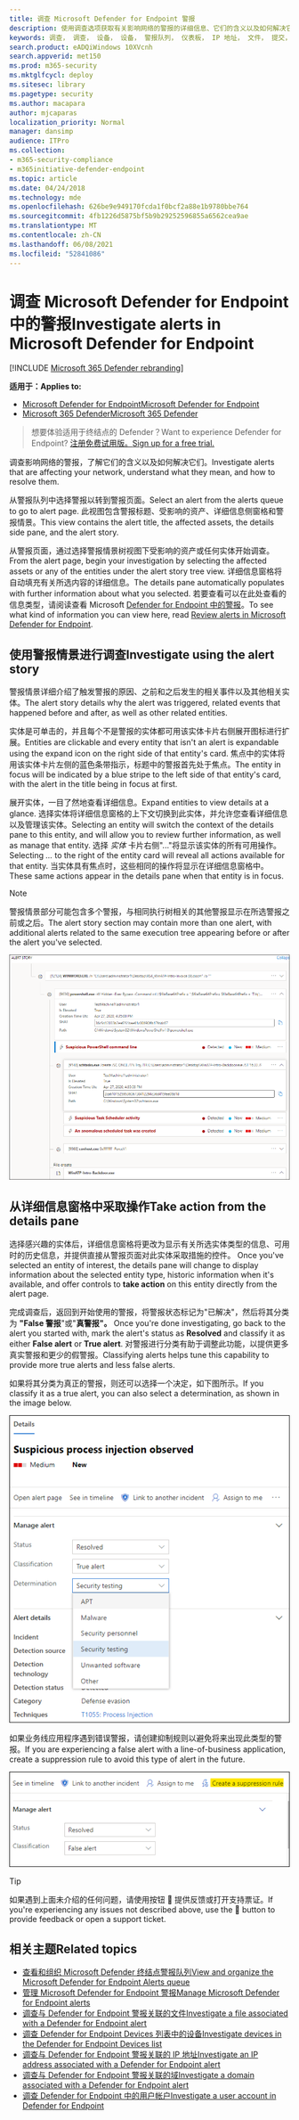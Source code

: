 ```yaml
---
title: 调查 Microsoft Defender for Endpoint 警报
description: 使用调查选项获取有关影响网络的警报的详细信息、它们的含义以及如何解决它们。
keywords: 调查， 调查， 设备， 设备， 警报队列， 仪表板， IP 地址， 文件， 提交， 提交， 深入分析， 时间线， 搜索， 域， URL， IP
search.product: eADQiWindows 10XVcnh
search.appverid: met150
ms.prod: m365-security
ms.mktglfcycl: deploy
ms.sitesec: library
ms.pagetype: security
ms.author: macapara
author: mjcaparas
localization_priority: Normal
manager: dansimp
audience: ITPro
ms.collection:
- m365-security-compliance
- m365initiative-defender-endpoint
ms.topic: article
ms.date: 04/24/2018
ms.technology: mde
ms.openlocfilehash: 626be9e949170fcda1f0bcf2a88e1b9780bbe764
ms.sourcegitcommit: 4fb1226d5875bf5b9b29252596855a6562cea9ae
ms.translationtype: MT
ms.contentlocale: zh-CN
ms.lasthandoff: 06/08/2021
ms.locfileid: "52841086"
---
```

# <a name="investigate-alerts-in-microsoft-defender-for-endpoint"></a><span data-ttu-id="b3c80-104">调查 Microsoft Defender for Endpoint 中的警报</span><span class="sxs-lookup"><span data-stu-id="b3c80-104">Investigate alerts in Microsoft Defender for Endpoint</span></span>

[!INCLUDE [Microsoft 365 Defender rebranding](../../includes/microsoft-defender.md)]

<span data-ttu-id="b3c80-105">**适用于：**</span><span class="sxs-lookup"><span data-stu-id="b3c80-105">**Applies to:**</span></span>
- [<span data-ttu-id="b3c80-106">Microsoft Defender for Endpoint</span><span class="sxs-lookup"><span data-stu-id="b3c80-106">Microsoft Defender for Endpoint</span></span>](https://go.microsoft.com/fwlink/p/?linkid=2154037)
- [<span data-ttu-id="b3c80-107">Microsoft 365 Defender</span><span class="sxs-lookup"><span data-stu-id="b3c80-107">Microsoft 365 Defender</span></span>](https://go.microsoft.com/fwlink/?linkid=2118804)

><span data-ttu-id="b3c80-108">想要体验适用于终结点的 Defender？</span><span class="sxs-lookup"><span data-stu-id="b3c80-108">Want to experience Defender for Endpoint?</span></span> [<span data-ttu-id="b3c80-109">注册免费试用版。</span><span class="sxs-lookup"><span data-stu-id="b3c80-109">Sign up for a free trial.</span></span>](https://www.microsoft.com/microsoft-365/windows/microsoft-defender-atp?ocid=docs-wdatp-investigatealerts-abovefoldlink) 

<span data-ttu-id="b3c80-110">调查影响网络的警报，了解它们的含义以及如何解决它们。</span><span class="sxs-lookup"><span data-stu-id="b3c80-110">Investigate alerts that are affecting your network, understand what they mean, and how to resolve them.</span></span>

<span data-ttu-id="b3c80-111">从警报队列中选择警报以转到警报页面。</span><span class="sxs-lookup"><span data-stu-id="b3c80-111">Select an alert from the alerts queue to go to alert page.</span></span> <span data-ttu-id="b3c80-112">此视图包含警报标题、受影响的资产、详细信息侧窗格和警报情景。</span><span class="sxs-lookup"><span data-stu-id="b3c80-112">This view contains the alert title, the affected assets, the details side pane, and the alert story.</span></span>

<span data-ttu-id="b3c80-113">从警报页面，通过选择警报情景树视图下受影响的资产或任何实体开始调查。</span><span class="sxs-lookup"><span data-stu-id="b3c80-113">From the alert page, begin your investigation by selecting the affected assets or any of the entities under the alert story tree view.</span></span> <span data-ttu-id="b3c80-114">详细信息窗格将自动填充有关所选内容的详细信息。</span><span class="sxs-lookup"><span data-stu-id="b3c80-114">The details pane automatically populates with further information about what you selected.</span></span> <span data-ttu-id="b3c80-115">若要查看可以在此处查看的信息类型，请阅读查看 Microsoft [Defender for Endpoint 中的警报](/microsoft-365/security/defender-endpoint/review-alerts)。</span><span class="sxs-lookup"><span data-stu-id="b3c80-115">To see what kind of information you can view here, read [Review alerts in Microsoft Defender for Endpoint](/microsoft-365/security/defender-endpoint/review-alerts).</span></span>

## <a name="investigate-using-the-alert-story"></a><span data-ttu-id="b3c80-116">使用警报情景进行调查</span><span class="sxs-lookup"><span data-stu-id="b3c80-116">Investigate using the alert story</span></span>

<span data-ttu-id="b3c80-117">警报情景详细介绍了触发警报的原因、之前和之后发生的相关事件以及其他相关实体。</span><span class="sxs-lookup"><span data-stu-id="b3c80-117">The alert story details why the alert was triggered, related events that happened before and after, as well as other related entities.</span></span>

<span data-ttu-id="b3c80-118">实体是可单击的，并且每个不是警报的实体都可用该实体卡片右侧展开图标进行扩展。</span><span class="sxs-lookup"><span data-stu-id="b3c80-118">Entities are clickable and every entity that isn't an alert is expandable using the expand icon on the right side of that entity's card.</span></span> <span data-ttu-id="b3c80-119">焦点中的实体将用该实体卡片左侧的蓝色条带指示，标题中的警报首先处于焦点。</span><span class="sxs-lookup"><span data-stu-id="b3c80-119">The entity in focus will be indicated by a blue stripe to the left side of that entity's card, with the alert in the title being in focus at first.</span></span>

<span data-ttu-id="b3c80-120">展开实体，一目了然地查看详细信息。</span><span class="sxs-lookup"><span data-stu-id="b3c80-120">Expand entities to view details at a glance.</span></span> <span data-ttu-id="b3c80-121">选择实体将详细信息窗格的上下文切换到此实体，并允许您查看详细信息以及管理该实体。</span><span class="sxs-lookup"><span data-stu-id="b3c80-121">Selecting an entity will switch the context of the details pane to this entity, and will allow you to review further information, as well as manage that entity.</span></span> <span data-ttu-id="b3c80-122">选择 *实体* 卡片右侧"..."将显示该实体的所有可用操作。</span><span class="sxs-lookup"><span data-stu-id="b3c80-122">Selecting *...* to the right of the entity card will reveal all actions available for that entity.</span></span> <span data-ttu-id="b3c80-123">当实体具有焦点时，这些相同的操作将显示在详细信息窗格中。</span><span class="sxs-lookup"><span data-stu-id="b3c80-123">These same actions appear in the details pane when that entity is in focus.</span></span>

> [!NOTE]
> <span data-ttu-id="b3c80-124">警报情景部分可能包含多个警报，与相同执行树相关的其他警报显示在所选警报之前或之后。</span><span class="sxs-lookup"><span data-stu-id="b3c80-124">The alert story section may contain more than one alert, with additional alerts related to the same execution tree appearing before or after the alert you've selected.</span></span>

![具有焦点的警报和一些扩展卡片的警报情景示例](images/alert-story-tree.png)

## <a name="take-action-from-the-details-pane"></a><span data-ttu-id="b3c80-126">从详细信息窗格中采取操作</span><span class="sxs-lookup"><span data-stu-id="b3c80-126">Take action from the details pane</span></span>

<span data-ttu-id="b3c80-127">选择感兴趣的实体后，详细信息窗格将更改为显示有关所选实体类型的信息、可用时的历史信息，并提供直接从警报页面对此实体采取措施的控件。 </span><span class="sxs-lookup"><span data-stu-id="b3c80-127">Once you've selected an entity of interest, the details pane will change to display information about the selected entity type, historic information when it's available, and offer controls to **take action** on this entity directly from the alert page.</span></span>

<span data-ttu-id="b3c80-128">完成调查后，返回到开始使用的警报，将警报状态标记为"已解决"，然后将其分类为 **"False 警报**"或"**真警报"。** </span><span class="sxs-lookup"><span data-stu-id="b3c80-128">Once you're done investigating, go back to the alert you started with, mark the alert's status as **Resolved** and classify it as either **False alert** or **True alert**.</span></span> <span data-ttu-id="b3c80-129">对警报进行分类有助于调整此功能，以提供更多真实警报和更少的假警报。</span><span class="sxs-lookup"><span data-stu-id="b3c80-129">Classifying alerts helps tune this capability to provide more true alerts and less false alerts.</span></span>

<span data-ttu-id="b3c80-130">如果将其分类为真正的警报，则还可以选择一个决定，如下图所示。</span><span class="sxs-lookup"><span data-stu-id="b3c80-130">If you classify it as a true alert, you can also select a determination, as shown in the image below.</span></span>

![详细信息窗格的代码段，其中展开已解决警报和确定下拉列表](images/alert-details-resolved-true.png)

<span data-ttu-id="b3c80-132">如果业务线应用程序遇到错误警报，请创建抑制规则以避免将来出现此类型的警报。</span><span class="sxs-lookup"><span data-stu-id="b3c80-132">If you are experiencing a false alert with a line-of-business application, create a suppression rule to avoid this type of alert in the future.</span></span>

![突出显示抑制规则的详细信息窗格中的操作和分类](images/alert-false-suppression-rule.png)

> [!TIP]
> <span data-ttu-id="b3c80-134">如果遇到上面未介绍的任何问题，请使用按钮 🙂 提供反馈或打开支持票证。</span><span class="sxs-lookup"><span data-stu-id="b3c80-134">If you're experiencing any issues not described above, use the 🙂 button to provide feedback or open a support ticket.</span></span>


## <a name="related-topics"></a><span data-ttu-id="b3c80-135">相关主题</span><span class="sxs-lookup"><span data-stu-id="b3c80-135">Related topics</span></span>
- [<span data-ttu-id="b3c80-136">查看和组织 Microsoft Defender 终结点警报队列</span><span class="sxs-lookup"><span data-stu-id="b3c80-136">View and organize the Microsoft Defender for Endpoint Alerts queue</span></span>](alerts-queue.md)
- [<span data-ttu-id="b3c80-137">管理 Microsoft Defender for Endpoint 警报</span><span class="sxs-lookup"><span data-stu-id="b3c80-137">Manage Microsoft Defender for Endpoint alerts</span></span>](manage-alerts.md)
- [<span data-ttu-id="b3c80-138">调查与 Defender for Endpoint 警报关联的文件</span><span class="sxs-lookup"><span data-stu-id="b3c80-138">Investigate a file associated with a Defender for Endpoint alert</span></span>](investigate-files.md)
- [<span data-ttu-id="b3c80-139">调查 Defender for Endpoint Devices 列表中的设备</span><span class="sxs-lookup"><span data-stu-id="b3c80-139">Investigate devices in the Defender for Endpoint Devices list</span></span>](investigate-machines.md)
- [<span data-ttu-id="b3c80-140">调查与 Defender for Endpoint 警报关联的 IP 地址</span><span class="sxs-lookup"><span data-stu-id="b3c80-140">Investigate an IP address associated with a Defender for Endpoint alert</span></span>](investigate-ip.md)
- [<span data-ttu-id="b3c80-141">调查与 Defender for Endpoint 警报关联的域</span><span class="sxs-lookup"><span data-stu-id="b3c80-141">Investigate a domain associated with a Defender for Endpoint alert</span></span>](investigate-domain.md)
- [<span data-ttu-id="b3c80-142">调查 Defender for Endpoint 中的用户帐户</span><span class="sxs-lookup"><span data-stu-id="b3c80-142">Investigate a user account in Defender for Endpoint</span></span>](investigate-user.md)


